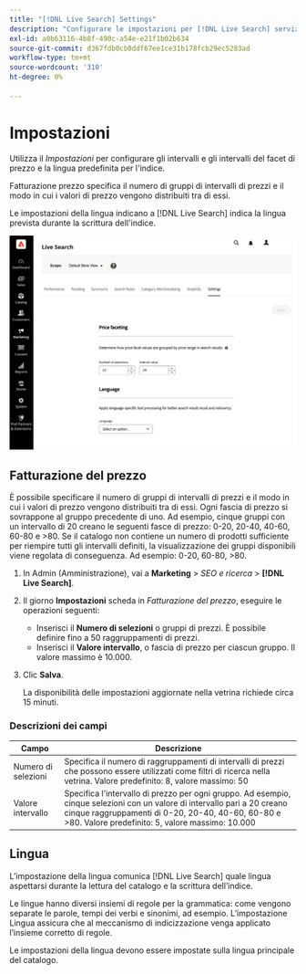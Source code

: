 ```yaml
---
title: "[!DNL Live Search] Settings"
description: "Configurare le impostazioni per [!DNL Live Search] servizio."
exl-id: a0b63116-4b8f-490c-a54e-e21f1b02b634
source-git-commit: d367fdb0cb0ddf67ee1ce31b178fcb29ec5283ad
workflow-type: tm+mt
source-wordcount: '310'
ht-degree: 0%

---
```


# Impostazioni

Utilizza il *Impostazioni* per configurare gli intervalli e gli intervalli del facet di prezzo e la lingua predefinita per l&#39;indice.

Fatturazione prezzo specifica il numero di gruppi di intervalli di prezzi e il modo in cui i valori di prezzo vengono distribuiti tra di essi.

Le impostazioni della lingua indicano a [!DNL Live Search] indica la lingua prevista durante la scrittura dell&#39;indice.

![Impostazioni](assets/settings.png)

## Fatturazione del prezzo

È possibile specificare il numero di gruppi di intervalli di prezzi e il modo in cui i valori di prezzo vengono distribuiti tra di essi. Ogni fascia di prezzo si sovrappone al gruppo precedente di uno. Ad esempio, cinque gruppi con un intervallo di 20 creano le seguenti fasce di prezzo: 0-20, 20-40, 40-60, 60-80 e >80. Se il catalogo non contiene un numero di prodotti sufficiente per riempire tutti gli intervalli definiti, la visualizzazione dei gruppi disponibili viene regolata di conseguenza. Ad esempio: 0-20, 60-80, >80.

1. In Admin (Amministrazione), vai a **Marketing** > *SEO e ricerca* > **[!DNL Live Search]**.
1. Il giorno **Impostazioni** scheda in *Fatturazione del prezzo*, eseguire le operazioni seguenti:
   * Inserisci il **Numero di selezioni** o gruppi di prezzi. È possibile definire fino a 50 raggruppamenti di prezzi.
   * Inserisci il **Valore intervallo**, o fascia di prezzo per ciascun gruppo. Il valore massimo è 10.000.
1. Clic **Salva**.

   La disponibilità delle impostazioni aggiornate nella vetrina richiede circa 15 minuti.

### Descrizioni dei campi

| Campo | Descrizione |
|--- |--- |
| Numero di selezioni | Specifica il numero di raggruppamenti di intervalli di prezzi che possono essere utilizzati come filtri di ricerca nella vetrina. Valore predefinito: 8, valore massimo: 50 |
| Valore intervallo | Specifica l&#39;intervallo di prezzo per ogni gruppo. Ad esempio, cinque selezioni con un valore di intervallo pari a 20 creano cinque raggruppamenti di 0-20, 20-40, 40-60, 60-80 e >80. Valore predefinito: 5, valore massimo: 10.000 |

## Lingua

L’impostazione della lingua comunica [!DNL Live Search] quale lingua aspettarsi durante la lettura del catalogo e la scrittura dell’indice.

Le lingue hanno diversi insiemi di regole per la grammatica: come vengono separate le parole, tempi dei verbi e sinonimi, ad esempio.
L’impostazione Lingua assicura che al meccanismo di indicizzazione venga applicato l’insieme corretto di regole.

Le impostazioni della lingua devono essere impostate sulla lingua principale del catalogo.

